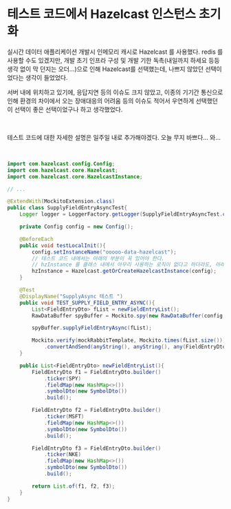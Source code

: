 # 테스트 코드에서 Hazelcast 인스턴스 초기화

실시간 데이터 애플리케이션 개발시 인메모리 캐시로 Hazelcast 를 사용했다. redis 를 사용할 수도 있겠지만, 개발 초기 인프라 구성 및 개발 기한 독촉(내일까지 하세요 등등 생각 없이 막 던지는 오더...)으로 인해 Hazelcast를 선택했는데, 나쁘지 않았던 선택이었다는 생각이 들었었다.<br>

서버 내에 위치하고 있기에, 응답지연 등의 이슈도 크지 않았고, 이종의 기기간 통신으로 인해 환경의 차이에서 오는 장애대응의 어려움 등의 이슈도 적어서 우연하게 선택했던 이 선택이 좋은 선택이었구나 하고 생각했었다.<br>

<br>

테스트 코드에 대한 자세한 설명은 일주일 내로 추가해야겠다. 오늘 무지 바쁘다... 와...<br>

<br>

```java
import com.hazelcast.config.Config;
import com.hazelcast.core.Hazelcast;
import com.hazelcast.core.HazelcastInstance;

// ...

@ExtendWith(MockitoExtension.class)
public class SupplyFieldEntryAsyncTest{
	Logger logger = LoggerFactory.getLogger(SupplyFieldEntryAsyncTest.class);

	private Config config = new Config();

	@BeforeEach
	public void testLocalInit(){
		config.setInstanceName("ooooo-data-hazelcast");
		// 테스트 코드 내에서는 아래의 부분이 꼭 있어야 한다. 
		// hzInstance 를 클래스 내에서 아무리 사용하는 로직이 없다고 하더라도, 아래 로직으로 Hazelcast를 구동시켜두어야 한다.
		hzInstance = Hazelcast.getOrCreateHazelcastInstance(config);
	}

	@Test
	@DisplayName("SupplyAsync 테스트 ")
	public void TEST_SUPPLY_FIELD_ENTRY_ASYNC(){
		List<FieldEntryDto> fList = newFieldEntryList();
		RawDataBuffer spyBuffer = Mockito.spy(new RawDataBuffer(config, mockRabbitTemplate));

		spyBuffer.supplyFieldEntryAsync(fList);

		Mockito.verify(mockRabbitTemplate, Mockito.times(fList.size()))
			.convertAndSend(anyString(), anyString(), any(FieldEntryDto.class));
	}

	public List<FieldEntryDto> newFieldEntryList(){
		FieldEntryDto f1 = FieldEntryDto.builder()
			.ticker(SPY)
			.fieldMap(new HashMap<>())
			.symbolDto(new SymbolDto())
			.build();

		FieldEntryDto f2 = FieldEntryDto.builder()
			.ticker(MSFT)
			.fieldMap(new HashMap<>())
			.symbolDto(new SymbolDto())
			.build();

		FieldEntryDto f3 = FieldEntryDto.builder()
			.ticker(NKE)
			.fieldMap(new HashMap<>())
			.symbolDto(new SymbolDto())
			.build();

		return List.of(f1, f2, f3);
	}
}
```

